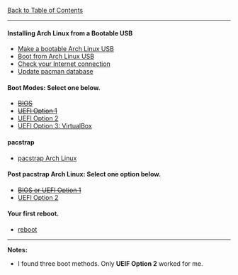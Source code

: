 [Back to Table of Contents](README.md)
***

#### Installing Arch Linux from a Bootable USB
* [Make a bootable Arch Linux USB](docs/bootable-usb.md)
* [Boot from Arch Linux USB](docs/boot-from-usb.md)
* [Check your Internet connection](docs/check-your-internet-connection.md)
* [Update pacman database](docs/pacman-update.md)

#### Boot Modes: Select one below.
  * ~~[BIOS](docs/boot-arch-linux-from-bios.md)~~
  * ~~[UEFI Option 1](docs/boot-arch-linux-from-uefi-option-01.md)~~
  * [UEFI Option 2](docs/boot-arch-linux-from-uefi-option-02.md)
  * [UEFI Option 3: VirtualBox ](docs/boot-arch-linux-from-uefi-option-03.md)

#### pacstrap
* [pacstrap Arch Linux](docs/packstrap-arch-linux.md)

#### Post pacstrap Arch Linux: Select one option below.
  * ~~[BIOS or UEFI Option 1](docs/post-packstrap-01.md)~~
  * [UEFI Option 2](docs/post-packstrap-02.md)

#### Your first reboot.
* [reboot](docs/first-reboot.md)

---
__Notes:__
* I found three boot methods.  Only __UEIF Option 2__ worked for me.
